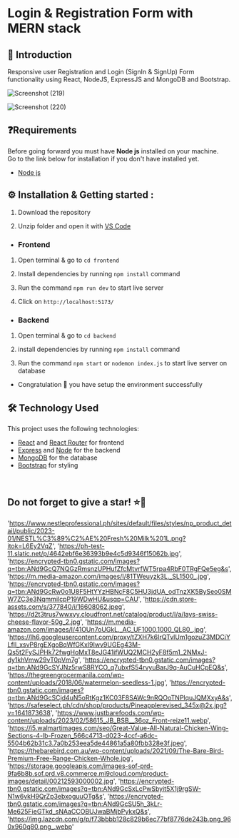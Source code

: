 # Login & Registration Form with MERN stack

## 👋 Introduction

Responsive user Registration and Login (SignIn & SignUp) Form functionality using React, NodeJS, ExpressJS and MongoDB and Bootstrap.


![Screenshot (219)](https://github.com/AkshataGanbote/Registration_Login_Form_MERN_Stack/assets/117456092/442bbe2d-cda7-4d5c-a156-9e9cc9b3f108)

![Screenshot (220)](https://github.com/AkshataGanbote/Registration_Login_Form_MERN_Stack/assets/117456092/01b04452-4e8b-4a24-b680-28c93f2c7550)


## ❓Requirements

Before going forward you must have **Node js** installed on your machine.  
Go to the link below for installation if you don't have installed yet.

- [Node js](https://nodejs.org/en/download)


## ⚙️ Installation & Getting started :

1. Download the repository

2. Unzip folder and open it with [VS Code](https://code.visualstudio.com/)

- <h3> Frontend

1. Open terminal & go to `cd frontend`

2. Install dependencies by running `npm install` command

3. Run the command `npm run dev` to start live server

4. Click on `http://localhost:5173/`

- <h3>Backend

1. Open terminal & go to `cd backend` 

2. install dependencies by running `npm install` command

3. Run the command `npm start` or `nodemon index.js` to start live server on database


- Congratulation 🎉 you have setup the environment successfully



## 🛠️ Technology Used

This project uses the following technologies:

- [React](https://reactjs.org) and [React Router](https://reacttraining.com/react-router/) for frontend
- [Express](http://expressjs.com/) and [Node](https://nodejs.org/en/) for the backend
- [MongoDB](https://www.mongodb.com/) for the database
- [Bootstrap](https://getbootstrap.com/) for styling

<br/>

<h2> Do not forget to give a star! ⭐🤗 </h2>




'https://www.nestleprofessional.ph/sites/default/files/styles/np_product_detail/public/2023-01/NESTL%C3%89%C2%AE%20Fresh%20Milk%201L.png?itok=L6Ey2VqZ',
'https://ph-test-11.slatic.net/p/4642ebf6e36393b9e4c5d9346f15062b.jpg',
'https://encrypted-tbn0.gstatic.com/images?q=tbn:ANd9GcQ7NQGzRmsnzUPHufZfcMtvrfWT5rpa4RbF0TRgFQe5eg&s',
'https://m.media-amazon.com/images/I/81TWeuyzk3L._SL1500_.jpg',
'https://encrypted-tbn0.gstatic.com/images?q=tbn:ANd9GcRw0o1U8F5HtYYzHBNcF8C5HU3jdUA_odTnzXK5BySeo0SMW7ZC3e3NqmmilcpP19WDwHU&usqp=CAU',
'https://cdn.store-assets.com/s/377840/i/16608062.jpeg',
'https://d2t3trus7wwxyy.cloudfront.net/catalog/product/l/a/lays-swiss-cheese-flavor-50g_2.jpg',
'https://m.media-amazon.com/images/I/41OUn7oUGkL._AC_UF1000,1000_QL80_.jpg',
'https://lh6.googleusercontent.com/proxy/tZXH7k6IrQTvlUm1gozuZ3MDCiYLfIl_xsvP8rgEXgoBqWfGKxI9Iwv9UGEg43M-Qs5t2FySJPHk72fwgHoMxT8eJG41ifWUQ2MCH2yF8f5m1_2NMxJ-dy1khVmw29vT0pVm7g',
'https://encrypted-tbn0.gstatic.com/images?q=tbn:ANd9GcSYJNz5rwS8RYCO_q7ubxfS54rvyuBarJ9q-AuCuHCpEQ&s',
'https://thegreengrocermanila.com/wp-content/uploads/2018/06/watermelon-seedless-1.jpg',
'https://encrypted-tbn0.gstatic.com/images?q=tbn:ANd9GcSCjd4uN5oRtKgz1KC03F8SAWc9nRQOoTNPlquJQMXxyA&s',
'https://safeselect.ph/cdn/shop/products/Pineapplerevised_345x@2x.jpg?v=1641873638',
'https://www.justbarefoods.com/wp-content/uploads/2023/02/58615_JB_BSB__36oz_Front-reize11.webp',
'https://i5.walmartimages.com/seo/Great-Value-All-Natural-Chicken-Wing-Sections-4-lb-Frozen_566c4713-d023-4ccf-a6dc-5504b62b31c3.7a0b253eea5de44861a5a80fbb328e3f.jpeg',
'https://thebarebird.com.au/wp-content/uploads/2021/09/The-Bare-Bird-Premium-Free-Range-Chicken-Whole.jpg',
'https://storage.googleapis.com/images-sof-prd-9fa6b8b.sof.prd.v8.commerce.mi9cloud.com/product-images/detail/00212593000002.jpg',
'https://encrypted-tbn0.gstatic.com/images?q=tbn:ANd9GcSxLcPwSbyit5X1j9rgSW-N1w6vkH9QrZp3ebxoguuOTg&s',
'https://encrypted-tbn0.gstatic.com/images?q=tbn:ANd9GcSU5h_3kLr-Me625FieGTkd_sNAaCCOBUJwaBMjbPykxQ&s',
'https://img.lazcdn.com/g/p/f73bbbb128c829b6ec77bf8776de243b.png_960x960q80.png_.webp'